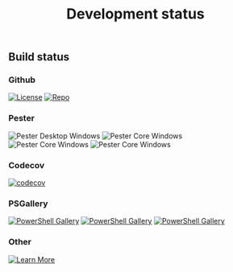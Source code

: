 ﻿---
id: devstatus
title: Development status
---

## Build status

### Github
[![License](https://img.shields.io/github/license/hanpq/PS.Tools.DataSet)](https://github.com/hanpq/PS.Tools.DataSet/blob/main/LICENSE)
[![Repo](https://img.shields.io/badge/repo-PS.Tools.DataSet-success?logo=github)](https://github.com/hanpq/PS.Tools.DataSet)

### Pester

![Pester Desktop Windows](https://github.com/hanpq/PS.Tools.DataSet/workflows/Pester%20Desktop%20Windows/badge.svg?branch=main)
![Pester Core Windows](https://github.com/hanpq/PS.Tools.DataSet/workflows/Pester%20Core%20Windows/badge.svg?branch=main)
![Pester Core Windows](https://github.com/hanpq/PS.Tools.DataSet/workflows/Pester%20Core%20MacOS/badge.svg?branch=main)
![Pester Core Windows](https://github.com/hanpq/PS.Tools.DataSet/workflows/Pester%20Core%20Linux/badge.svg?branch=main)

### Codecov

[![codecov](https://codecov.io/gh/hanpq/PS.Tools.DataSet/branch/main/graph/badge.svg)](https://codecov.io/gh/hanpq/PS.Tools.DataSet)

### PSGallery

[![PowerShell Gallery](https://img.shields.io/powershellgallery/v/PS.Tools.DataSet?label=PSGallery)](https://www.powershellgallery.com/packages/PS.Tools.DataSet)
[![PowerShell Gallery](https://img.shields.io/powershellgallery/dt/PS.Tools.DataSet?label=PSGallery%20downloads)](https://www.powershellgallery.com/packages/PS.Tools.DataSet)
[![PowerShell Gallery](https://img.shields.io/powershellgallery/p/PS.Tools.DataSet)](https://www.powershellgallery.com/packages/PS.Tools.DataSet)

### Other

[![Learn More](https://img.shields.io/badge/Learn%20More-PS.Tools.DataSet-success)](https://getps.dev/modules/PS.Tools.DataSet/quickstart)